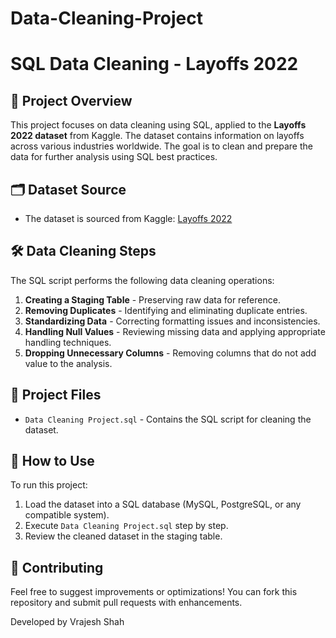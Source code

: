 # Data-Cleaning-Project
# SQL Data Cleaning - Layoffs 2022

## 📌 Project Overview
This project focuses on data cleaning using SQL, applied to the **Layoffs 2022 dataset** from Kaggle. The dataset contains information on layoffs across various industries worldwide. The goal is to clean and prepare the data for further analysis using SQL best practices.

## 🗂 Dataset Source
- The dataset is sourced from Kaggle: [Layoffs 2022](https://www.kaggle.com/datasets/swaptr/layoffs-2022)

## 🛠 Data Cleaning Steps
The SQL script performs the following data cleaning operations:
1. **Creating a Staging Table** - Preserving raw data for reference.
2. **Removing Duplicates** - Identifying and eliminating duplicate entries.
3. **Standardizing Data** - Correcting formatting issues and inconsistencies.
4. **Handling Null Values** - Reviewing missing data and applying appropriate handling techniques.
5. **Dropping Unnecessary Columns** - Removing columns that do not add value to the analysis.

## 📂 Project Files
- `Data Cleaning Project.sql` - Contains the SQL script for cleaning the dataset.

## 🏁 How to Use
To run this project:
1. Load the dataset into a SQL database (MySQL, PostgreSQL, or any compatible system).
2. Execute `Data Cleaning Project.sql` step by step.
3. Review the cleaned dataset in the staging table.

## 🤝 Contributing
Feel free to suggest improvements or optimizations! You can fork this repository and submit pull requests with enhancements.

Developed by Vrajesh Shah
